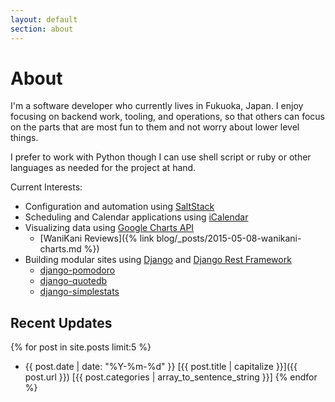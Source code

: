 ```yaml
---
layout: default
section: about
---
```

# About
I'm a software developer who currently lives in Fukuoka, Japan. I enjoy focusing
on backend work, tooling, and operations, so that others can focus on the parts
that are most fun to them and not worry about lower level things.

I prefer to work with Python though I can use shell script or ruby or other
languages as needed for the project at hand.

Current Interests:

* Configuration and automation using [SaltStack](https://github.com/saltstack/salt)
* Scheduling and Calendar applications using [iCalendar](https://github.com/collective/icalendar)
* Visualizing data using [Google Charts API](https://developers.google.com/chart/)
  * [WaniKani Reviews]({% link blog/_posts/2015-05-08-wanikani-charts.md %})
* Building modular sites using [Django](https://www.djangoproject.com/) and [Django Rest Framework](http://www.django-rest-framework.org/)
  * [django-pomodoro](https://github.com/kfdm/django-pomodoro)
  * [django-quotedb](https://github.com/kfdm/django-qdb/)
  * [django-simplestats](https://github.com/kfdm/django-simplestats)

## Recent Updates
{% for post in site.posts limit:5 %}
 * {{ post.date | date: "%Y-%m-%d" }} [{{ post.title | capitalize }}]({{ post.url }}) [{{ post.categories | array_to_sentence_string }}]
{% endfor %}
